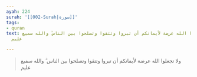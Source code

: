 ```yaml
---
ayah: 224
surah: '[[002-Surah|سورة]]'
tags:
- quran
text: ولا تجعلوا الله عرضة لأيمانكم أن تبروا وتتقوا وتصلحوا بين الناس ۗ والله سميع
  عليم

---
```

> ولا تجعلوا الله عرضة لأيمانكم أن تبروا وتتقوا وتصلحوا بين الناس ۗ والله سميع عليم
